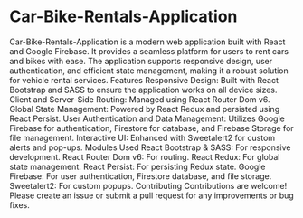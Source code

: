 # Car-Bike-Rentals-Application
Car-Bike-Rentals-Application is a modern web application built with React and Google Firebase. It provides a seamless platform for users to rent cars and bikes with ease. The application supports responsive design, user authentication, and efficient state management, making it a robust solution for vehicle rental services.
Features
Responsive Design: Built with React Bootstrap and SASS to ensure the application works on all device sizes.
Client and Server-Side Routing: Managed using React Router Dom v6.
Global State Management: Powered by React Redux and persisted using React Persist.
User Authentication and Data Management: Utilizes Google Firebase for authentication, Firestore for database, and Firebase Storage for file management.
Interactive UI: Enhanced with Sweetalert2 for custom alerts and pop-ups.
Modules Used
React Bootstrap & SASS: For responsive development.
React Router Dom v6: For routing.
React Redux: For global state management.
React Persist: For persisting Redux state.
Google Firebase: For user authentication, Firestore database, and file storage.
Sweetalert2: For custom popups.
Contributing
Contributions are welcome! Please create an issue or submit a pull request for any improvements or bug fixes.
